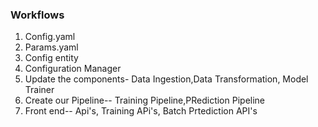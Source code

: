 

### Workflows 

1. Config.yaml
2. Params.yaml
3. Config entity
4. Configuration Manager
5. Update the components- Data Ingestion,Data Transformation, Model Trainer
6. Create our Pipeline-- Training Pipeline,PRediction Pipeline
7. Front end-- Api's, Training APi's, Batch Prtediction API's

